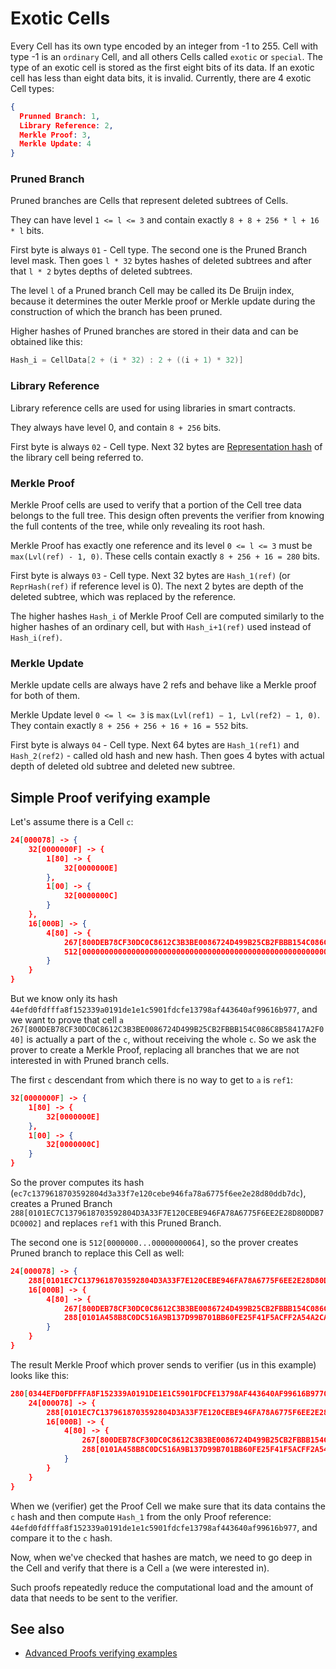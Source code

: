 # Exotic Cells

Every Cell has its own type encoded by an integer from -1 to 255.
Cell with type -1 is an `ordinary` Cell, and all others Cells called `exotic` or `special`.
The type of an exotic cell is stored as the first eight bits of its data. If an exotic cell has less than eight data bits, it is invalid.
Currently, there are 4 exotic Cell types:

```json
{
  Prunned Branch: 1,
  Library Reference: 2,
  Merkle Proof: 3,
  Merkle Update: 4
}
```
### Pruned Branch

Pruned branches are Cells that represent deleted subtrees of Cells.

They can have level `1 <= l <= 3` and contain exactly `8 + 8 + 256 * l + 16 * l` bits.

First byte is always `01` - Cell type. The second one is the Pruned Branch level mask. Then goes `l * 32` bytes hashes of deleted subtrees and after that `l * 2` bytes depths of deleted subtrees.

The level `l` of a Pruned branch Cell may be called its De Bruijn index, because it determines the outer Merkle proof or Merkle update during the construction of which the branch has been pruned.

Higher hashes of Pruned branches are stored in their data and can be obtained like this: 
```cpp
Hash_i = CellData[2 + (i * 32) : 2 + ((i + 1) * 32)]
``` 

### Library Reference

Library reference cells are used for using libraries in smart contracts. 

They always have level 0, and contain `8 + 256` bits.

First byte is always `02` - Cell type. Next 32 bytes are [Representation hash](/develop/data-formats/cell-boc#standard-cell-representation-hash-calculation) of the library cell being referred to.

### Merkle Proof

Merkle Proof cells are used to verify that a portion of the Cell tree data belongs to the full tree. This design often prevents the verifier from knowing the full contents of the tree, while only revealing its root hash.

Merkle Proof has exactly one reference and its level `0 <= l <= 3` must be `max(Lvl(ref) - 1, 0)`. These cells contain exactly `8 + 256 + 16 = 280` bits.

First byte is always `03` - Cell type. Next 32 bytes are `Hash_1(ref)` (or `ReprHash(ref)` if reference level is 0). The next 2 bytes are depth of the deleted subtree, which was replaced by the reference.

The higher hashes `Hash_i` of Merkle Proof Cell are computed similarly to the higher hashes of an ordinary cell, but with `Hash_i+1(ref)` used instead of `Hash_i(ref)`.

### Merkle Update

Merkle update cells are always have 2 refs and behave like a Merkle proof for both of them.

Merkle Update level `0 <= l <= 3` is `max(Lvl(ref1) − 1, Lvl(ref2) − 1, 0)`. They contain exactly `8 + 256 + 256 + 16 + 16 = 552` bits.

First byte is always `04` - Cell type. Next 64 bytes are `Hash_1(ref1)` and `Hash_2(ref2)` - called old hash and new hash. Then goes 4 bytes with actual depth of deleted old subtree and deleted new subtree.


## Simple Proof verifying example
Let's assume there is a Cell `c`:

```json
24[000078] -> {
	32[0000000F] -> {
		1[80] -> {
			32[0000000E]
		},
		1[00] -> {
			32[0000000C]
		}
	},
	16[000B] -> {
		4[80] -> {
			267[800DEB78CF30DC0C8612C3B3BE0086724D499B25CB2FBBB154C086C8B58417A2F040],
			512[00000000000000000000000000000000000000000000000000000000000000000000000000000000000000000000000000000000000000000000000000000064]
		}
	}
}
```

But we know only its hash `44efd0fdfffa8f152339a0191de1e1c5901fdcfe13798af443640af99616b977`, and we want to prove that cell `a` `267[800DEB78CF30DC0C8612C3B3BE0086724D499B25CB2FBBB154C086C8B58417A2F040]` is actually a part of the `c`, without receiving the whole `c`.
So we ask the prover to create a Merkle Proof, replacing all branches that we are not interested in with Pruned branch cells.

The first `c` descendant from which there is no way to get to `a` is `ref1`:
```json
32[0000000F] -> {
	1[80] -> {
		32[0000000E]
	},
	1[00] -> {
		32[0000000C]
	}
}
```
So the prover computes its hash (`ec7c1379618703592804d3a33f7e120cebe946fa78a6775f6ee2e28d80ddb7dc`), creates a Pruned Branch `288[0101EC7C1379618703592804D3A33F7E120CEBE946FA78A6775F6EE2E28D80DDB7DC0002]` and replaces `ref1` with this Pruned Branch.

The second one is `512[0000000...00000000064]`, so the prover creates Pruned branch to replace this Cell as well:
```json
24[000078] -> {
	288[0101EC7C1379618703592804D3A33F7E120CEBE946FA78A6775F6EE2E28D80DDB7DC0002],
	16[000B] -> {
		4[80] -> {
			267[800DEB78CF30DC0C8612C3B3BE0086724D499B25CB2FBBB154C086C8B58417A2F040],
			288[0101A458B8C0DC516A9B137D99B701BB60FE25F41F5ACFF2A54A2CA4936688880E640000]
		}
	}
}
```
The result Merkle Proof which prover sends to verifier (us in this example) looks like this:

```json
280[0344EFD0FDFFFA8F152339A0191DE1E1C5901FDCFE13798AF443640AF99616B9770003] -> {
	24[000078] -> {
		288[0101EC7C1379618703592804D3A33F7E120CEBE946FA78A6775F6EE2E28D80DDB7DC0002],
		16[000B] -> {
			4[80] -> {
				267[800DEB78CF30DC0C8612C3B3BE0086724D499B25CB2FBBB154C086C8B58417A2F040],
				288[0101A458B8C0DC516A9B137D99B701BB60FE25F41F5ACFF2A54A2CA4936688880E640000]
			}
		}
	}
}
```

When we (verifier) get the Proof Cell we make sure that its data contains the `c` hash and then compute `Hash_1` from the only Proof reference: `44efd0fdfffa8f152339a0191de1e1c5901fdcfe13798af443640af99616b977`, and compare it to the `c` hash.

Now, when we've checked that hashes are match, we need to go deep in the Cell and verify that there is a Cell `a` (we were interested in).

Such proofs repeatedly reduce the computational load and the amount of data that needs to be sent to the verifier.

## See also

* [Advanced Proofs verifying examples](/develop/data-formats/proofs)

